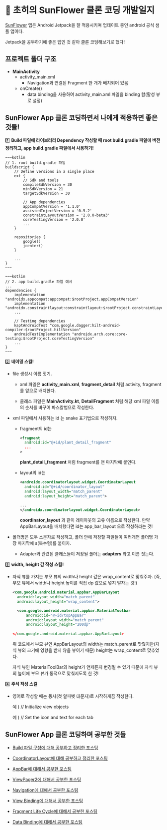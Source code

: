 # 🌻 초히의 SunFlower 클론 코딩 개발일지

[SunFlower](https://github.com/android/sunflower) 앱은 Android Jetpack을 잘 적용시키며 업데이트 중인 android 공식 샘플 앱이다.

Jetpack을 공부하기에 좋은 앱인 것 같아 클론 코딩해보기로 했다!

## 프로젝트 폴더 구조

* __MainActivity__
    * activity_main.xml
        * Navigation과 연결된 Fragment 한 개가 배치되어 있음
    * onCreate()
        * data binding을 사용하여 activity_main.xml 파일을 binding 함(활성 뷰로 설정)

## SunFlower App 클론 코딩하면서 나에게 적용하면 좋은 것들!

1️⃣ __Build 파일에 라이브러리 Dependency 작성할 때 root build.gradle 파일에 버전 정리하고, app build.gradle 파일에서 사용하기!__

    ~~~kotlin
    // 1. root build.gradle 파일 
    buildscript {
        // Define versions in a single place
        ext {
            // Sdk and tools
            compileSdkVersion = 30
            minSdkVersion = 21
            targetSdkVersion = 30

            // App dependencies
            appCompatVersion = '1.1.0'
            assistedInjectVersion = '0.5.2'
            constraintLayoutVersion = '2.0.0-beta3'
            coreTestingVersion = '2.0.0'
            ...
        }

        repositories {
            google()
            jcenter()
        }
        
        ...
    }
    ~~~
    
    ~~~kotlin
    // 2. app build.gradle 파일 예시
    ...
    dependencies {
        implementation "androidx.appcompat:appcompat:$rootProject.appCompatVersion"
        implementation "androidx.constraintlayout:constraintlayout:$rootProject.constraintLayoutVersion"
        ...

        // Testing dependencies
        kaptAndroidTest "com.google.dagger:hilt-android-compiler:$rootProject.hiltVersion"
        androidTestImplementation "androidx.arch.core:core-testing:$rootProject.coreTestingVersion"
        ...
    }
    ~~~
    
2️⃣ __네이밍 스킬!__

* file 생성시 이름 짓기.

   * xml 파일은 __activity_main.xml__, __fragment_detail__ 처럼 activity, fragment를 앞으로 배치한다.
   
   * 클래스 파일은 __MainActivity.kt__, __DetailFragment__ 처럼 해당 xml 파일 이름의 순서를 바꾸어 파스칼법으로 작성한다.

* xml 파일에서 사용하는 id 는 snake 표기법으로 작성하자.

   * fragment의 id는 
   
      ~~~xml
      <fragment
        android:id="@+id/plant_detail_fragment"
        ...
      >
      ~~~
      
      __plant_detail_fragment__ 처럼 fragment를 맨 마지막에 붙인다.
   
   * layout의 id는
   
      ~~~xml
      <androidx.coordinatorlayout.widget.CoordinatorLayout
        android:id="@+id/coordinator_layout"
        android:layout_width="match_parent"
        android:layout_height="match_parent">
         
      ...
      </androidx.coordinatorlayout.widget.CoordinatorLayout>
      ~~~
      
      __coordinator_layout__ 과 같이 레이아웃의 고유 이름으로 작성한다. 만약 AppBarLayout을 배치했다면 id는 app_bar_layout 으로 작성하라는 것!
      
* 폴더명은 모두 소문자로 작성하고, 폴더 안에 저장할 파일들이 여러개면 폴더명 가장 마지막에 s(복수형)를 붙이자.

   * Adapter와 관련된 클래스들이 저장될 폴더는 __adapters__ 라고 이름 짓는다.
      
3️⃣ __width, height 값 작성 스킬!__

   * 자식 뷰를 가지는 부모 뷰의 width나 height 값은 wrap_content로 맞춰주자. (즉, 부모 뷰에서 width나 height 높이를 직접 dp 값으로 넣지 말자는 것!)
   
      ~~~xml
      <com.google.android.material.appbar.AppBarLayout
        android:layout_width="match_parent"
        android:layout_height="wrap_content">

        <com.google.android.material.appbar.MaterialToolbar
            android:id="@+id/topAppBar"
            android:layout_width="match_parent"
            android:layout_height="200dp"
                                                            
      </com.google.android.material.appbar.AppBarLayout>
      ~~~
      
      위 코드에서 부모 뷰인 AppBarLayout의 width는 match_parent로 맞췄지만(자식 뷰의 크기에 영향을 받지 않을 뷰이기 때문) height는 wrap_content로 맞추었다.
      
      자식 뷰인 MaterialToolBar의 height가 언제든지 변경될 수 있기 때문에 자식 뷰의 높이에 부모 뷰가 동적으로 맞춰지도록 한 것!
 
4️⃣ __주석 작성 스킬__

   * 영어로 작성할 때는 동사(첫 알파벳 대문자)로 시작하게끔 작성한다.
   
      예 ) // Initialize view objects
      
      예 ) // Set the icon and text for each tab

## SunFlower App 클론 코딩하며 공부한 것들

* [Build 파일 구성에 대해 공부하고 정리한 포스팅](https://choheeis.github.io/newblog//articles/2020-07/AppBuild)

* [CoordinatorLayout에 대해 공부하고 정리한 포스팅](https://choheeis.github.io/newblog//articles/2020-07/CoordinatorLayout)

* [AppBar에 대해서 공부한 포스팅](https://choheeis.github.io/newblog//articles/2020-10/AppBar)
   
* [ViewPager2에 대해서 공부한 포스팅](https://choheeis.github.io/newblog//articles/2020-08/ViewPager2)

* [Navigation에 대해서 공부한 포스팅](https://choheeis.github.io/newblog//articles/2020-08/navigation)

* [View Binding에 대해서 공부한 포스팅](https://choheeis.github.io/newblog//articles/2020-09/viewBinding)

* [Fragment Life Cycle에 대해서 공부한 포스팅](https://choheeis.github.io/newblog//articles/2020-09/fragment)

* [Data Binding에 대해서 공부한 포스팅](https://choheeis.github.io/newblog//articles/2020-10/dataBinding)
